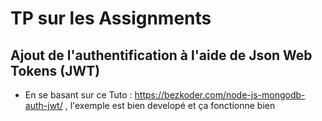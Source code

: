 # TP sur les Assignments

## Ajout de l'authentification à l'aide de Json Web Tokens (JWT)

- En se basant sur ce Tuto : https://bezkoder.com/node-js-mongodb-auth-jwt/ , l'exemple est bien developé et ça fonctionne bien
